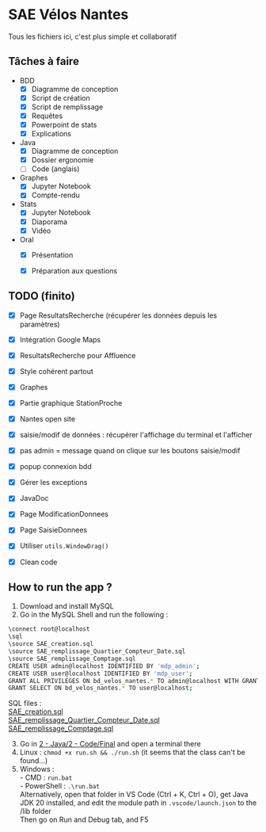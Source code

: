 # SAE Vélos Nantes
Tous les fichiers ici, c'est plus simple et collaboratif

## Tâches à faire
- BDD
  - [x] Diagramme de conception
  - [x] Script de création
  - [x] Script de remplissage
  - [x] Requêtes
  - [x] Powerpoint de stats
  - [x] Explications
- Java
  - [x] Diagramme de conception
  - [x] Dossier ergonomie
  - [ ] Code (anglais)
- Graphes
  - [x] Jupyter Notebook
  - [x] Compte-rendu
- Stats
  - [x] Jupyter Notebook
  - [x] Diaporama
  - [x] Vidéo
- Oral
  - [x] Présentation
  - [x] Préparation aux questions
  
  
## TODO (finito)

- [x] Page ResultatsRecherche (récupérer les données depuis les paramètres)
- [x] Intégration Google Maps
- [x] ResultatsRecherche pour Affluence
- [x] Style cohérent partout
- [x] Graphes
- [x] Partie graphique StationProche
- [x] Nantes open site
- [x] saisie/modif de données : récupérer l'affichage du terminal et l'afficher
- [x] pas admin = message quand on clique sur les boutons saisie/modif
- [x] popup connexion bdd
- [x] Gérer les exceptions
- [x] JavaDoc
- [x] Page ModificationDonnees
- [x] Page SaisieDonnees
- [x] Utiliser `utils.WindowDrag()`
- [x] Clean code


## How to run the app ?

1) Download and install MySQL
2) Go in the MySQL Shell and run the following :
```bash
\connect root@localhost
\sql
\source SAE_creation.sql
\source SAE_remplissage_Quartier_Compteur_Date.sql
\source SAE_remplissage_Comptage.sql
CREATE USER admin@localhost IDENTIFIED BY 'mdp_admin';
CREATE USER user@localhost IDENTIFIED BY 'mdp_user';
GRANT ALL PRIVILEGES ON bd_velos_nantes.* TO admin@localhost WITH GRANT OPTION;
GRANT SELECT ON bd_velos_nantes.* TO user@localhost;
```
SQL files :  
[SAE_creation.sql](https://raw.githubusercontent.com/EDM115/school-codes-v2/master/BUT1/Moodle/S2/R2.06/SAE_creation.sql)  
[SAE_remplissage_Quartier_Compteur_Date.sql](https://github.com/EDM115/school-codes-v2/raw/master/BUT1/Moodle/S2/R2.06/SAE_remplissage_Quartier_Compteur_Date.sql)  
[SAE_remplissage_Comptage.sql](https://github.com/EDM115/school-codes-v2/raw/master/BUT1/Moodle/S2/R2.06/SAE_remplissage_Comptage.sql)  

3) Go in [2 - Java/2 - Code/Final](./2%20-%20Java/2%20-%20Code/Final) and open a terminal there
  1) Linux : `chmod +x run.sh && ./run.sh` (it seems that the class can't be found...)
  2) Windows :  
    - CMD : `run.bat`  
    - PowerShell : `.\run.bat`  
Alternatively, open that folder in VS Code (Ctrl + K, Ctrl + O), get Java JDK 20 installed, and edit the module path in `.vscode/launch.json` to the /lib folder  
Then go on Run and Debug tab, and F5

